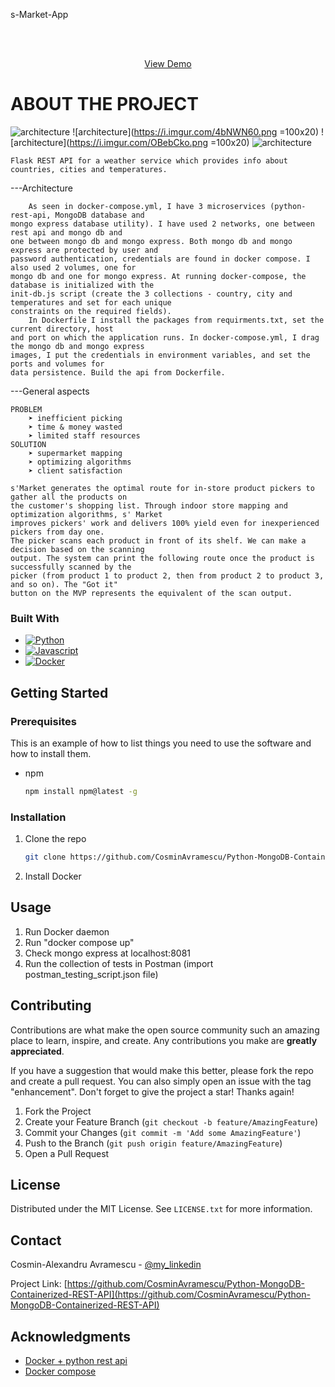 s-Market-App

<!-- PROJECT LOGO -->
<br />
<div align="center">
  <p align="center">
    <br />
    <a href="https://github.com/othneildrew/Best-README-Template">View Demo</a>
  </p>
</div>

<!-- ABOUT THE PROJECT -->
# ABOUT THE PROJECT
![architecture](https://i.imgur.com/Qs8rcZl.png)
![architecture](https://i.imgur.com/4bNWN60.png =100x20)
![architecture](https://i.imgur.com/OBebCko.png =100x20)
![architecture](https://i.imgur.com/zApUehw.png)

	Flask REST API for a weather service which provides info about countries, cities and temperatures.

---Architecture

	    As seen in docker-compose.yml, I have 3 microservices (python-rest-api, MongoDB database and
    mongo express database utility). I have used 2 networks, one between rest api and mongo db and 
    one between mongo db and mongo express. Both mongo db and mongo express are protected by user and 
    password authentication, credentials are found in docker compose. I also used 2 volumes, one for 
    mongo db and one for mongo express. At running docker-compose, the database is initialized with the
    init-db.js script (create the 3 collections - country, city and temperatures and set for each unique
    constraints on the required fields). 
	    In Dockerfile I install the packages from requirments.txt, set the current directory, host
    and port on which the application runs. In docker-compose.yml, I drag the mongo db and mongo express
    images, I put the credentials in environment variables, and set the ports and volumes for
    data persistence. Build the api from Dockerfile.

---General aspects

	PROBLEM
	    ➤ inefficient picking
	    ➤ time & money wasted
	    ➤ limited staff resources
	SOLUTION
	    ➤ supermarket mapping
	    ➤ optimizing algorithms
	    ➤ client satisfaction

	s'Market generates the optimal route for in-store product pickers to gather all the products on 
    the customer's shopping list. Through indoor store mapping and optimization algorithms, s' Market 
    improves pickers' work and delivers 100% yield even for inexperienced pickers from day one.
	The picker scans each product in front of its shelf. We can make a decision based on the scanning 
    output. The system can print the following route once the product is successfully scanned by the 
    picker (from product 1 to product 2, then from product 2 to product 3, and so on). The "Got it" 
    button on the MVP represents the equivalent of the scan output.


### Built With
* [![Python][Python]][Python-url]
* [![Javascript][Javascript]][Javascript-url]
* [![Docker][Docker]][Docker-url]


<!-- GETTING STARTED -->
## Getting Started

### Prerequisites

This is an example of how to list things you need to use the software and how to install them.
* npm
  ```sh
  npm install npm@latest -g
  ```

### Installation

1. Clone the repo
   ```sh
   git clone https://github.com/CosminAvramescu/Python-MongoDB-Containerized-REST-API.git
   ```
2. Install Docker


<!-- USAGE EXAMPLES -->
## Usage

1. Run Docker daemon
2. Run "docker compose up"
3. Check mongo express at localhost:8081
4. Run the collection of tests in Postman (import postman_testing_script.json file)


<!-- CONTRIBUTING -->
## Contributing

Contributions are what make the open source community such an amazing place to learn, inspire, and create. Any contributions you make are **greatly appreciated**.

If you have a suggestion that would make this better, please fork the repo and create a pull request. You can also simply open an issue with the tag "enhancement".
Don't forget to give the project a star! Thanks again!

1. Fork the Project
2. Create your Feature Branch (`git checkout -b feature/AmazingFeature`)
3. Commit your Changes (`git commit -m 'Add some AmazingFeature'`)
4. Push to the Branch (`git push origin feature/AmazingFeature`)
5. Open a Pull Request


<!-- LICENSE -->
## License

Distributed under the MIT License. See `LICENSE.txt` for more information.



<!-- CONTACT -->
## Contact

Cosmin-Alexandru Avramescu - [@my_linkedin](https://www.linkedin.com/in/cosmin-avramescu/)

Project Link: [https://github.com/CosminAvramescu/Python-MongoDB-Containerized-REST-API](https://github.com/CosminAvramescu/Python-MongoDB-Containerized-REST-API)


<!-- ACKNOWLEDGMENTS -->
## Acknowledgments

* [Docker + python rest api](https://dev.to/francescoxx/python-fullstack-rest-api-app-with-docker-1101)
* [Docker compose](https://docs.docker.com/compose/)



<!-- MARKDOWN LINKS & IMAGES -->
<!-- https://www.markdownguide.org/basic-syntax/#reference-style-links -->
[license-shield]: https://img.shields.io/github/license/othneildrew/Best-README-Template.svg?style=for-the-badge
[license-url]: https://github.com/othneildrew/Best-README-Template/blob/master/LICENSE.txt
[linkedin-shield]: https://img.shields.io/badge/-LinkedIn-black.svg?style=for-the-badge&logo=linkedin&colorB=555
[linkedin-url]: https://linkedin.com/in/othneildrew
[product-screenshot]: images/screenshot.png
[Python]: https://img.shields.io/badge/python-3670A0?style=for-the-badge&logo=python&logoColor=ffdd54
[Python-url]: https://docs.python.org/3.10/
[Javascript]: https://img.shields.io/badge/javascript-%23323330.svg?style=for-the-badge&logo=javascript&logoColor=%23F7DF1E
[Javascript-url]: https://devdocs.io/javascript/
[Docker]: https://img.shields.io/badge/docker-%230db7ed.svg?style=for-the-badge&logo=docker&logoColor=white
[Docker-url]: https://docs.docker.com/